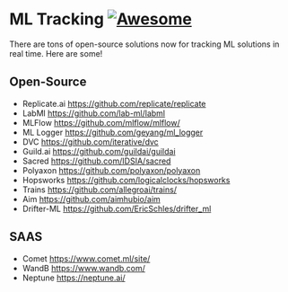 # ML Tracking [![Awesome](https://cdn.rawgit.com/sindresorhus/awesome/d7305f38d29fed78fa85652e3a63e154dd8e8829/media/badge.svg)](https://github.com/sindresorhus/awesome)

There are tons of open-source solutions now for tracking ML solutions in real time. Here are some!

## Open-Source

* Replicate.ai https://github.com/replicate/replicate
* LabMl https://github.com/lab-ml/labml
* MLFlow https://github.com/mlflow/mlflow/
* ML Logger https://github.com/geyang/ml_logger
* DVC https://github.com/iterative/dvc
* Guild.ai https://github.com/guildai/guildai
* Sacred https://github.com/IDSIA/sacred
* Polyaxon https://github.com/polyaxon/polyaxon
* Hopsworks https://github.com/logicalclocks/hopsworks
* Trains https://github.com/allegroai/trains/
* Aim https://github.com/aimhubio/aim
* Drifter-ML https://github.com/EricSchles/drifter_ml

## SAAS

* Comet https://www.comet.ml/site/
* WandB https://www.wandb.com/
* Neptune https://neptune.ai/
